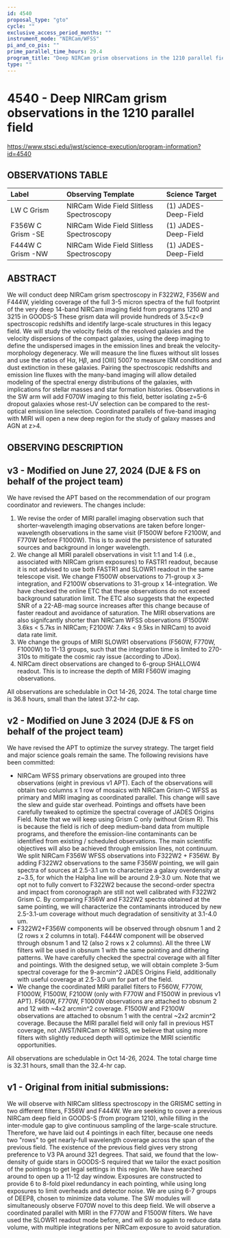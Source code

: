 ```yaml
---
id: 4540
proposal_type: "gto"
cycle: ""
exclusive_access_period_months: ""
instrument_mode: "NIRCam/WFSS"
pi_and_co_pis: ""
prime_parallel_time_hours: 29.4
program_title: "Deep NIRCam grism observations in the 1210 parallel field"
type: ""
---
```

# 4540 - Deep NIRCam grism observations in the 1210 parallel field
https://www.stsci.edu/jwst/science-execution/program-information?id=4540
## OBSERVATIONS TABLE
| Label                  | Observing Template                       | Science Target       |
| :--------------------- | :--------------------------------------- | :------------------- |
| LW C Grism             | NIRCam Wide Field Slitless Spectroscopy  | (1) JADES-Deep-Field |
| F356W C Grism -SE      | NIRCam Wide Field Slitless Spectroscopy  | (1) JADES-Deep-Field |
| F444W C Grism -NW      | NIRCam Wide Field Slitless Spectroscopy  | (1) JADES-Deep-Field |

## ABSTRACT

We will conduct deep NIRCam grism spectroscopy in F322W2, F356W and F444W, yielding coverage of the full 3-5 micron spectra of the full footprint of the very deep 14-band NIRCam imaging field from programs 1210 and 3215 in GOODS-S These grism data will provide hundreds of 3.5<z<9 spectroscopic redshifts and identify large-scale structures in this legacy field. We will study the velocity fields of the resolved galaxies and the velocity dispersions of the compact galaxies, using the deep imaging to define the undispersed images in the emission lines and break the velocity-morphology degeneracy. We will measure the line fluxes without slit losses and use the ratios of H$\alpha$, H$\beta$, and [OIII] 5007 to measure ISM conditions and dust extinction in these galaxies. Pairing the spectroscopic redshifts and emission line fluxes with the many-band imaging will allow detailed modeling of the spectral energy distributions of the galaxies, with implications for stellar masses and star formation histories. Observations in the SW arm will add F070W imaging to this field, better isolating z=5-6 dropout galaxies whose rest-UV selection can be compared to the rest-optical emission line selection. Coordinated parallels of five-band imaging with MIRI will open a new deep region for the study of galaxy masses and AGN at z>4.

## OBSERVING DESCRIPTION

## v3 - Modified on June 27, 2024 (DJE & FS on behalf of the project team)
We have revised the APT based on the recommendation of our program coordinator and reviewers. The changes include:
1. We revise the order of MIRI parallel imaging observation such that shorter-wavelength imaging observations are taken before longer-wavelength observations in the same visit (F1500W before F2100W, and F770W before F1000W). This is to avoid the persistence of saturated sources and background in longer wavelength.
2. We change all MIRI paralell observations in visit 1:1 and 1:4 (i.e., associated with NIRCam grism exposures) to FASTR1 readout, because it is not advised to use both FASTR1 and SLOWR1 readout in the same telescope visit. We change F1500W observations to 71-group x 3-integration, and F2100W observations to 31-group x 14-integration. We have checked the online ETC that these observations do not exceed background saturation limit. The ETC also suggests that the expected SNR of a 22-AB-mag source increases after this change because of faster readout and avoidance of saturation. The MIRI observations are also signifcantly shorter than NIRCam WFSS observations (F1500W: 3.6ks < 5.7ks in NIRCam; F2100W: 7.4ks < 9.5ks in NIRCam) to avoid data rate limit.
3. We change the groups of MIRI SLOWR1 observations (F560W, F770W, F1000W) to 11-13 groups, such that the integration time is limited to 270-310s to mitigate the cosmic ray issue (according to JDox).
4. NIRCam direct observations are changed to 6-group SHALLOW4 readout. This is to increase the depth of MIRI F560W imaging observations.

All observations are schedulable in Oct 14-26, 2024. The total charge time is 36.8 hours, small than the latest 37.2-hr cap.
## v2 - Modified on June 3 2024 (DJE & FS on behalf of the project team)
We have revised the APT to optimize the survey strategy. The target field and major science goals remain the same. The following revisions have been committed:
- NIRCam WFSS primary observations are grouped into three observations (eight in previous v1 APT). Each of the observations will obtain two columns x 1 row of mosaics with NIRCam Grism-C WFSS as primary and MIRI imaging as coordinated parallel. This change will save the slew and guide star overhead. Pointings and offsets have been carefully tweaked to optimize the spectral coverage of JADES Origins Field.
Note that we will keep using Grism C only (without Grism R). This is because the field is rich of deep medium-band data from multiple programs, and therefore the emission-line contaminants can be identified from existing / scheduled observations. The main scientific objectives will also be achieved through emission lines, not continuum.
We split NIRCam F356W WFSS observations into F322W2 + F356W. By adding F322W2 observations to the same F356W pointing, we will gain spectra of sources at 2.5-3.1 um to characterize a galaxy overdensity at z~3.5, for which the Halpha line will be around 2.9-3.0 um. Note that we opt not to fully convert to F322W2 because the second-order spectra and impact from coronograph are still not well calibrated with F322W2 Grism C. By comparing F356W and F322W2 spectra obtained at the same pointing, we will characterize the contaminants introduced by new 2.5-3.1-um coverage without much degradation of sensitivity at 3.1-4.0 um.
- F322W2+F356W components will be observed through obsnum 1 and 2 (2 rows x 2 columns in total). F444W component will be observed through obsnum 1 and 12 (also 2 rows x 2 columns). All the three LW filters will be used in obsnum 1 with the same pointing and dithering patterns. We have carefully checked the spectral coverage with all filter and pointings. With the designed setup, we will obtain complete 3-5um spectral coverage for the 9-arcmin^2 JADES Origins Field, additionally with useful coverage at 2.5-3.0 um for part of the field.
- We change the coordinated MIRI parallel filters to F560W, F770W, F1000W, F1500W, F2100W (only with F770W and F1500W in previous v1 APT). F560W, F770W, F1000W observations are attached to obsnum 2 and 12 with ~4x2 arcmin^2 coverage. F1500W and F2100W observations are attached to obsnum 1 with the central ~2x2 arcmin^2 coverage. Because the MIRI parallel field will only fall in previous HST coverage, not JWST/NIRCam or NIRISS, we believe that using more filters with slightly reduced depth will optimize the MIRI scientific opportunities.

All observations are schedulable in Oct 14-26, 2024. The total charge time is 32.31 hours, small than the 32.4-hr cap.
## v1 - Original from initial submissions:
We will observe with NIRCam slitless spectroscopy in the GRISMC setting in two different filters, F356W and F444W. We are seeking to cover a previous NIRCam deep field in GOODS-S (from program 1210), while filling in the inter-module gap to give continuous sampling of the large-scale structure. Therefore, we have laid out 4 pointings in each filter, because one needs two "rows" to get nearly-full wavelength coverage across the span of the previous field.
The existence of the previous field gives very strong preference to V3 PA around 321 degrees. That said, we found that the low-density of guide stars in GOODS-S required that we tailor the exact position of the pointings to get legal settings in this region. We have searched around to open up a 11-12 day window.
Exposures are constructed to provide 6 to 8-fold pixel redundancy in each pointing, while using long exposures to limit overheads and detector noise. We are using 6-7 groups of DEEP8, chosen to minimize data volume.
The SW modules will simultaneously observe F070W novel to this deep field.
We will observe a coordinated parallel with MIRI in the F770W and F1500W filters. We have used the SLOWR1 readout mode before, and will do so again to reduce data volume, with multiple integrations per NIRCam exposure to avoid saturation.
